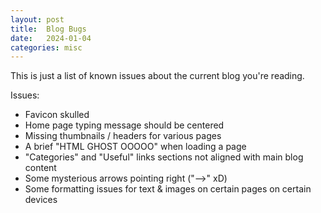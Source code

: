 ```yaml
---
layout: post
title:  Blog Bugs
date:   2024-01-04
categories: misc
---
```


This is just a list of known issues about the current blog you're reading.

Issues:
- Favicon skulled
- Home page typing message should be centered
- Missing thumbnails / headers for various pages
- A brief "HTML GHOST OOOOO" when loading a page
- "Categories" and "Useful" links sections not aligned with main blog content
- Some mysterious arrows pointing right ("-->" xD)
- Some formatting issues for text & images on certain pages on certain devices

